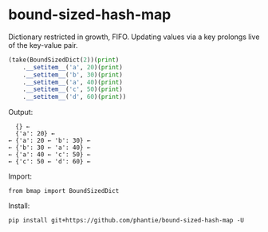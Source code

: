 # bound-sized-hash-map
Dictionary restricted in growth, FIFO. Updating values via a key prolongs live of the key-value pair.

```python
(take(BoundSizedDict(2))(print)
    .__setitem__('a', 20)(print)
    .__setitem__('b', 30)(print)
    .__setitem__('a', 40)(print)
    .__setitem__('c', 50)(print)
    .__setitem__('d', 60)(print))
```

Output:

      {} ←
      {'a': 20} ←
    ← {'a': 20 ← 'b': 30} ←
    ← {'b': 30 ← 'a': 40} ←
    ← {'a': 40 ← 'c': 50} ←
    ← {'c': 50 ← 'd': 60} ←
    
Import:

    from bmap import BoundSizedDict

Install:

    pip install git+https://github.com/phantie/bound-sized-hash-map -U
